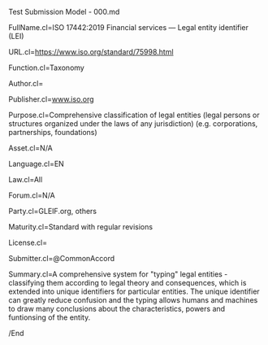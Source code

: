 Test Submission Model - 000.md

FullName.cl=ISO 17442:2019 Financial services — Legal entity identifier (LEI)

URL.cl=https://www.iso.org/standard/75998.html

Function.cl=Taxonomy

Author.cl=

Publisher.cl=www.iso.org

Purpose.cl=Comprehensive classification of legal entities (legal persons or structures organized under the laws of any jurisdiction) (e.g. corporations, partnerships, foundations)

Asset.cl=N/A

Language.cl=EN

Law.cl=All

Forum.cl=N/A

Party.cl=GLEIF.org, others

Maturity.cl=Standard with regular revisions

License.cl=

Submitter.cl=@CommonAccord

Summary.cl=A comprehensive system for "typing" legal entities - classifying them according to legal theory and consequences, which is extended into unique identifiers for particular entities.  The unique identifier can greatly reduce confusion and the typing allows humans and machines to draw many conclusions about the characteristics, powers and funtionsing of the entity.

/End
